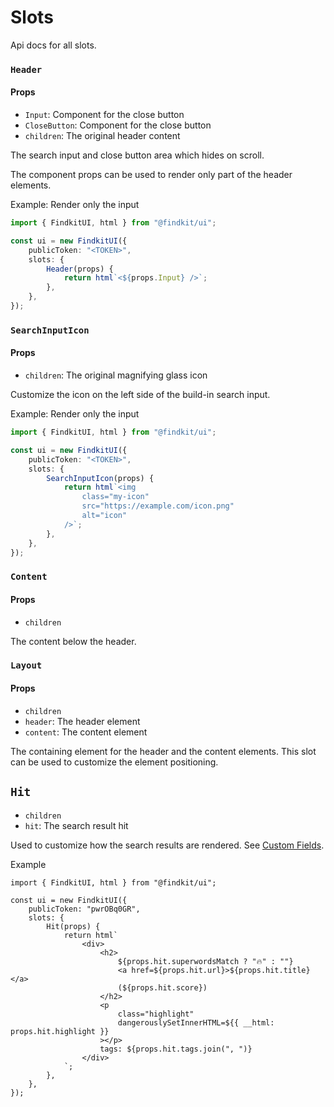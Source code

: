# Slots

<Api page="ui.slots" >Api docs for all slots</Api>.

### `Header`

#### Props

- `Input`: Component for the close button
- `CloseButton`: Component for the close button
- `children`: The original header content

The search input and close button area which hides on scroll.

The component props can be used to render only part of the header elements.

Example: Render only the input

```ts
import { FindkitUI, html } from "@findkit/ui";

const ui = new FindkitUI({
	publicToken: "<TOKEN>",
	slots: {
		Header(props) {
			return html`<${props.Input} />`;
		},
	},
});
```

<Api page="ui.slots.header" />

### `SearchInputIcon`

#### Props

- `children`: The original magnifying glass icon

Customize the icon on the left side of the build-in search input.

Example: Render only the input

```ts
import { FindkitUI, html } from "@findkit/ui";

const ui = new FindkitUI({
	publicToken: "<TOKEN>",
	slots: {
		SearchInputIcon(props) {
			return html`<img
				class="my-icon"
				src="https://example.com/icon.png"
				alt="icon"
			/>`;
		},
	},
});
```

<Api page="ui.slots.header" />

### `Content`

#### Props

- `children`

The content below the header.

<Api page="ui.slots.content" />

### `Layout`

#### Props

- `children`
- `header`: The header element
- `content`: The content element

The containing element for the header and the content elements. This slot can be
used to customize the element positioning.

<Api page="ui.slots.layout" />

## `Hit`

- `children`
- `hit`: The <Api page="ui.searchresulthit">search result hit</Api>

Used to customize how the search results are rendered. See [Custom
Fields](/ui/slot-overrides/custom-fields).

<Api page="ui.slots.hit" />

Example

```tsx
import { FindkitUI, html } from "@findkit/ui";

const ui = new FindkitUI({
	publicToken: "pwrOBq0GR",
	slots: {
		Hit(props) {
			return html`
				<div>
					<h2>
						${props.hit.superwordsMatch ? "🔥" : ""}
						<a href=${props.hit.url}>${props.hit.title}</a>
						(${props.hit.score})
					</h2>
					<p
						class="highlight"
						dangerouslySetInnerHTML=${{ __html: props.hit.highlight }}
					></p>
					tags: ${props.hit.tags.join(", ")}
				</div>
			`;
		},
	},
});
```

<Codesandbox example="static/hit-slot" />
